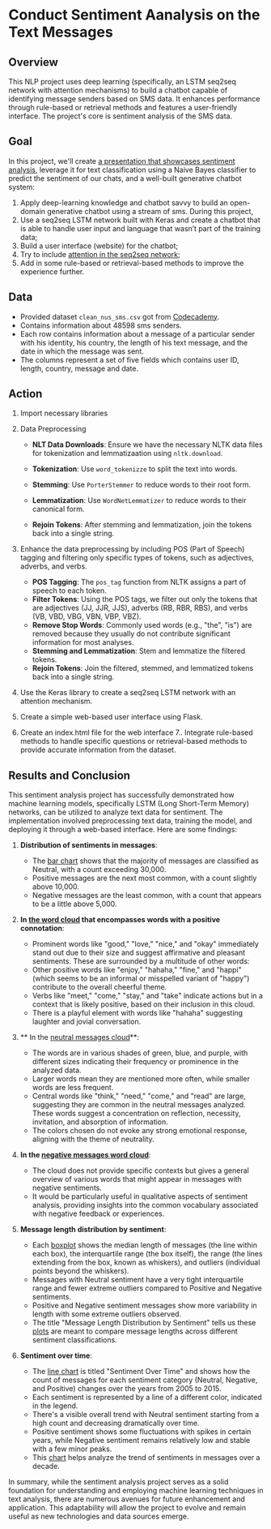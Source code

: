 # Conduct Sentiment Aanalysis on the Text Messages

## Overview

This NLP project uses deep learning (specifically, an LSTM seq2seq network with attention mechanisms) to build a chatbot capable of identifying message senders based on SMS data.  It enhances performance through rule-based or retrieval methods and features a user-friendly interface.  The project's core is sentiment analysis of the SMS data.

## Goal

In this project, we'll create [a presentation that showcases sentiment analysis](https://docs.google.com/presentation/d/1DsxW3_5Ye-w6xH6-VxXQbl0s5O6yMnVCSZ7kwfJqzy4/edit?usp=sharing), leverage it for text classification using a Naive Bayes classifier to predict the sentiment of our chats, and a well-built generative chatbot system:
1. Apply  deep-learning knowledge and chatbot savvy to build an open-domain generative chatbot using a stream of sms. During this project, 
2. Use a seq2seq LSTM network built with Keras and create a chatbot that is able to handle user input and language that wasn’t part of the training data;
3. Build a user interface (website) for the chatbot;
4. Try to include [attention in the seq2seq network](https://towardsdatascience.com/attn-illustrated-attention-5ec4ad276ee3);
5. Add in some rule-based or retrieval-based methods to improve the experience further.

## Data
- Provided  dataset `clean_nus_sms.csv` got from [Codecademy](https://www.codecademy.com/). 
- Contains information about 48598 sms senders.
- Each row contains information about a message of a particular sender with his identity, his country, the length  of his text message, and the date in which the  message was sent.
- The columns represent a set of five fields which contains user ID, length, country,  message  and date.




## Action

1. Import necessary libraries
2. Data Preprocessing
   - **NLT Data Downloads**: Ensure we have the necessary NLTK data files for tokenization and lemmatizaation using `nltk.download`.
   
    - **Tokenization**: Use `word_tokenizze` to split the text into words.

    - **Stemming**: Use `PorterStemmer` to reduce words to their root form.
   
    - **Lemmatization**: Use `WordNetLemmatizer` to reduce words to their canonical form.
  
      
    - **Rejoin Tokens**: After stemming and lemmatization, join the tokens back into a single string.
  
3. Enhance the data preprocessing by including POS (Part of Speech) tagging and filtering only specific types of tokens, such as adjectives, adverbs, and verbs.
    - **POS Tagging**: The `pos_tag` function from NLTK assigns a part of speech to each token.
    - **Filter Tokens**: Using the POS tags, we filter out only the tokens that are adjectives (JJ, JJR, JJS), adverbs (RB, RBR, RBS), and verbs (VB, VBD, VBG, VBN, VBP, VBZ).
    - **Remove Stop Words**: Commonly used words (e.g., "the", "is") are removed because they usually do not contribute significant information for most analyses.
    - **Stemming and Lemmatization**: Stem and lemmatize the filtered tokens.
    - **Rejoin Tokens**: Join the filtered, stemmed, and lemmatized tokens back into a single string.

4. Use the Keras library to create a seq2seq LSTM network with an attention mechanism.
5. Create a simple web-based user interface using Flask.
6. Create an index.html file for the web interface
7.. Integrate rule-based methods to handle specific questions or retrieval-based methods to provide accurate information from the dataset.

## Results and Conclusion
This sentiment analysis project has successfully demonstrated how machine learning models, specifically LSTM (Long Short-Term Memory) networks, can be utilized to analyze text data for sentiment. The implementation involved preprocessing text data, training the model, and deploying it through a web-based interface. Here are some findings:

1. **Distribution of sentiments in messages**:
   - The [bar chart](https://docs.google.com/presentation/d/1DsxW3_5Ye-w6xH6-VxXQbl0s5O6yMnVCSZ7kwfJqzy4/edit?usp=sharing) shows that the majority of messages are classified as Neutral, with a count exceeding 30,000. 
   - Positive messages are the next most common, with a count slightly above 10,000.
   - Negative messages are the least common, with a count that appears to be a little above 5,000.
     
2. **In [the word cloud](https://docs.google.com/presentation/d/1DsxW3_5Ye-w6xH6-VxXQbl0s5O6yMnVCSZ7kwfJqzy4/edit?usp=sharing) that encompasses words with a positive connotation**:
   - Prominent words like "good," "love," "nice," and "okay" immediately stand out due to their size and suggest affirmative and pleasant sentiments. These are surrounded by a multitude of other words:
   - Other positive words like "enjoy," "hahaha," "fine," and "happi" (which seems to be an informal or misspelled variant of "happy") contribute to the overall cheerful theme.
   - Verbs like "meet," "come," "stay," and "take" indicate actions but in a context that is likely positive, based on their inclusion in this cloud.
   - There is a playful element with words like "hahaha" suggesting laughter and jovial conversation.

3. ** In the [neutral messages cloud](https://docs.google.com/presentation/d/1DsxW3_5Ye-w6xH6-VxXQbl0s5O6yMnVCSZ7kwfJqzy4/edit?usp=sharing)**:
   - The words are in various shades of green, blue, and purple, with different sizes indicating their frequency or prominence in the analyzed data.
   - Larger words mean they are mentioned more often, while smaller words are less frequent.
   - Central words like "think," "need," "come," and "read" are large, suggesting they are common in the neutral messages analyzed. These words suggest a concentration on reflection, necessity, invitation, and absorption of information.
   - The colors chosen do not evoke any strong emotional response, aligning with the theme of neutrality.
     
4. **In the [negative messages word cloud](https://docs.google.com/presentation/d/1DsxW3_5Ye-w6xH6-VxXQbl0s5O6yMnVCSZ7kwfJqzy4/edit?usp=sharing)**:
   - The cloud does not provide specific contexts but gives a general overview of various words that might appear in messages with negative sentiments. 
   - It would be particularly useful in qualitative aspects of sentiment analysis, providing insights into the common vocabulary associated with negative feedback or experiences.

5. **Message length distribution by sentiment**:
   - Each [boxplot](https://docs.google.com/presentation/d/1DsxW3_5Ye-w6xH6-VxXQbl0s5O6yMnVCSZ7kwfJqzy4/edit?usp=sharing) shows the median length of messages (the line within each box), the interquartile range (the box itself), the range (the lines extending from the box, known as whiskers), and outliers (individual points beyond the whiskers). 
   - Messages with Neutral sentiment have a very tight interquartile range and fewer extreme outliers compared to Positive and Negative sentiments. 
   - Positive and Negative sentiment messages show more variability in length with some extreme outliers observed. 
   - The title "Message Length Distribution by Sentiment" tells us these [plots](https://docs.google.com/presentation/d/1DsxW3_5Ye-w6xH6-VxXQbl0s5O6yMnVCSZ7kwfJqzy4/edit?usp=sharing) are meant to compare message lengths across different sentiment classifications.
     
6. **Sentiment over time**:
   - The [line chart](https://docs.google.com/presentation/d/1DsxW3_5Ye-w6xH6-VxXQbl0s5O6yMnVCSZ7kwfJqzy4/edit?usp=sharing) is titled "Sentiment Over Time" and shows how the count of messages for each sentiment category (Neutral, Negative, and Positive) changes over the years from 2005 to 2015. 
   - Each sentiment is represented by a line of a different color, indicated in the legend. 
   - There's a visible overall trend with Neutral sentiment starting from a high count and decreasing dramatically over time. 
   - Positive sentiment shows some fluctuations with spikes in certain years, while Negative sentiment remains relatively low and stable with a few minor peaks. 
   - This [chart](https://docs.google.com/presentation/d/1DsxW3_5Ye-w6xH6-VxXQbl0s5O6yMnVCSZ7kwfJqzy4/edit?usp=sharing) helps analyze the trend of sentiments in messages over a decade.


In summary, while the sentiment analysis project serves as a solid foundation for understanding and employing machine learning techniques in text analysis, there are numerous avenues for future enhancement and application. This adaptability will allow the project to evolve and remain useful as new technologies and data sources emerge.
